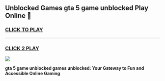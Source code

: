 
## Unblocked Games gta 5 game unblocked Play Online 👋
<h3>
<a href="https://news.freeplayer.one?title=gta_5_game_unblocked&ref=17F">CLICK TO PLAY</a></h3>
<hr>

<h3>
<a href="https://news.freeplayer.one?title=gta_5_game_unblocked&ref=17F">CLICK 2 PLAY</a>
  
</h3>

<a href="https://news.freeplayer.one?title=gta_5_game_unblocked&ref=17F/"><img src="https://clearcache.store/games.png"></a>


**gta 5 game unblocked games unblocked: Your Gateway to Fun and Accessible Online Gaming**
